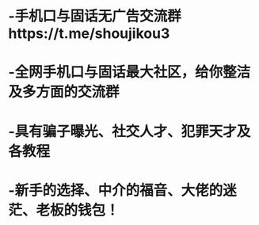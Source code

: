 # -手机口与固话无广告交流群https://t.me/shoujikou3
# -全网手机口与固话最大社区，给你整洁及多方面的交流群
# -具有骗子曝光、社交人才、犯罪天才及各教程
# -新手的选择、中介的福音、大佬的迷茫、老板的钱包！
